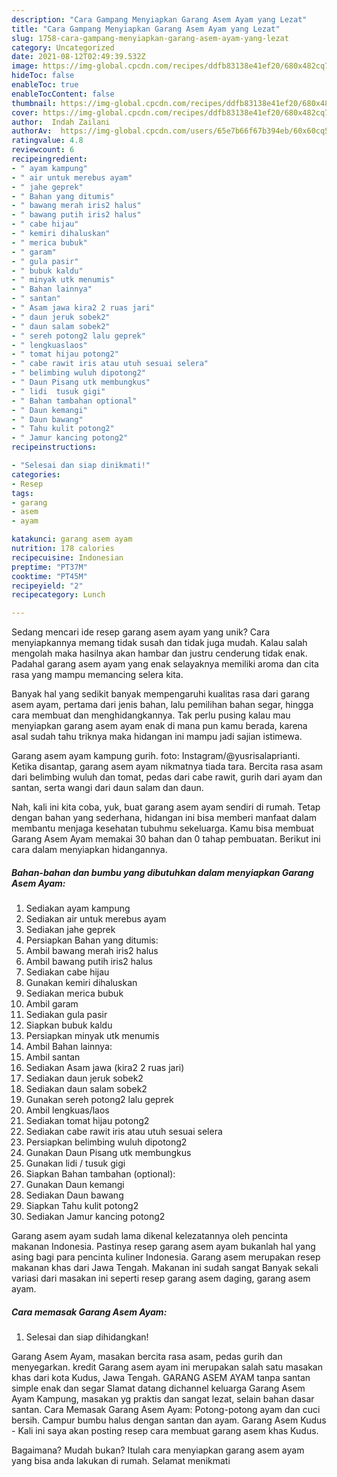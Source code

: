 ```yaml
---
description: "Cara Gampang Menyiapkan Garang Asem Ayam yang Lezat"
title: "Cara Gampang Menyiapkan Garang Asem Ayam yang Lezat"
slug: 1758-cara-gampang-menyiapkan-garang-asem-ayam-yang-lezat
category: Uncategorized
date: 2021-08-12T02:49:39.532Z
image: https://img-global.cpcdn.com/recipes/ddfb83138e41ef20/680x482cq70/garang-asem-ayam-foto-resep-utama.jpg
hideToc: false
enableToc: true
enableTocContent: false
thumbnail: https://img-global.cpcdn.com/recipes/ddfb83138e41ef20/680x482cq70/garang-asem-ayam-foto-resep-utama.jpg
cover: https://img-global.cpcdn.com/recipes/ddfb83138e41ef20/680x482cq70/garang-asem-ayam-foto-resep-utama.jpg
author:  Indah Zailani
authorAv:  https://img-global.cpcdn.com/users/65e7b66f67b394eb/60x60cq50/avatar.jpg
ratingvalue: 4.8
reviewcount: 6
recipeingredient:
- " ayam kampung"
- " air untuk merebus ayam"
- " jahe geprek"
- " Bahan yang ditumis"
- " bawang merah iris2 halus"
- " bawang putih iris2 halus"
- " cabe hijau"
- " kemiri dihaluskan"
- " merica bubuk"
- " garam"
- " gula pasir"
- " bubuk kaldu"
- " minyak utk menumis"
- " Bahan lainnya"
- " santan"
- " Asam jawa kira2 2 ruas jari"
- " daun jeruk sobek2"
- " daun salam sobek2"
- " sereh potong2 lalu geprek"
- " lengkuaslaos"
- " tomat hijau potong2"
- " cabe rawit iris atau utuh sesuai selera"
- " belimbing wuluh dipotong2"
- " Daun Pisang utk membungkus"
- " lidi  tusuk gigi"
- " Bahan tambahan optional"
- " Daun kemangi"
- " Daun bawang"
- " Tahu kulit potong2"
- " Jamur kancing potong2"
recipeinstructions:

- "Selesai dan siap dinikmati!"
categories:
- Resep
tags:
- garang
- asem
- ayam

katakunci: garang asem ayam 
nutrition: 178 calories
recipecuisine: Indonesian
preptime: "PT37M"
cooktime: "PT45M"
recipeyield: "2"
recipecategory: Lunch

---
```



Sedang mencari ide resep garang asem ayam yang unik? Cara menyiapkannya memang tidak susah dan tidak juga mudah. Kalau salah mengolah maka hasilnya akan hambar dan justru cenderung tidak enak. Padahal garang asem ayam yang enak selayaknya memiliki aroma dan cita rasa yang mampu memancing selera kita.


Banyak hal yang sedikit banyak mempengaruhi kualitas rasa dari garang asem ayam, pertama dari jenis bahan, lalu pemilihan bahan segar, hingga cara membuat dan menghidangkannya. Tak perlu pusing kalau mau menyiapkan garang asem ayam enak di mana pun kamu berada, karena asal sudah tahu triknya maka hidangan ini mampu jadi sajian istimewa.

Garang asem ayam kampung gurih. foto: Instagram/@yusrisalaprianti. Ketika disantap, garang asem ayam nikmatnya tiada tara. Bercita rasa asam dari belimbing wuluh dan tomat, pedas dari cabe rawit, gurih dari ayam dan santan, serta wangi dari daun salam dan daun.


Nah, kali ini kita coba, yuk, buat garang asem ayam sendiri di rumah. Tetap dengan bahan yang sederhana, hidangan ini bisa memberi manfaat dalam membantu menjaga kesehatan tubuhmu sekeluarga. Kamu bisa membuat Garang Asem Ayam memakai 30 bahan dan 0 tahap pembuatan. Berikut ini cara dalam menyiapkan hidangannya.

<!--inarticleads1-->

##### Bahan-bahan dan bumbu yang dibutuhkan dalam menyiapkan Garang Asem Ayam:

1. Sediakan  ayam kampung
1. Sediakan  air untuk merebus ayam
1. Sediakan  jahe geprek
1. Persiapkan  Bahan yang ditumis:
1. Ambil  bawang merah iris2 halus
1. Ambil  bawang putih iris2 halus
1. Sediakan  cabe hijau
1. Gunakan  kemiri dihaluskan
1. Sediakan  merica bubuk
1. Ambil  garam
1. Sediakan  gula pasir
1. Siapkan  bubuk kaldu
1. Persiapkan  minyak utk menumis
1. Ambil  Bahan lainnya:
1. Ambil  santan
1. Sediakan  Asam jawa (kira2 2 ruas jari)
1. Sediakan  daun jeruk sobek2
1. Sediakan  daun salam sobek2
1. Gunakan  sereh potong2 lalu geprek
1. Ambil  lengkuas/laos
1. Sediakan  tomat hijau potong2
1. Sediakan  cabe rawit iris atau utuh sesuai selera
1. Persiapkan  belimbing wuluh dipotong2
1. Gunakan  Daun Pisang utk membungkus
1. Gunakan  lidi / tusuk gigi
1. Siapkan  Bahan tambahan (optional):
1. Gunakan  Daun kemangi
1. Sediakan  Daun bawang
1. Siapkan  Tahu kulit potong2
1. Sediakan  Jamur kancing potong2


Garang asem ayam sudah lama dikenal kelezatannya oleh pencinta makanan Indonesia. Pastinya resep garang asem ayam bukanlah hal yang asing bagi para pencinta kuliner Indonesia. Garang asem merupakan resep makanan khas dari Jawa Tengah. Makanan ini sudah sangat Banyak sekali variasi dari masakan ini seperti resep garang asem daging, garang asem ayam. 

<!--inarticleads2-->

##### Cara memasak Garang Asem Ayam:


1. Selesai dan siap dihidangkan!

Garang Asem Ayam, masakan bercita rasa asam, pedas gurih dan menyegarkan. kredit Garang asem ayam ini merupakan salah satu masakan khas dari kota Kudus, Jawa Tengah. GARANG ASEM AYAM tanpa santan simple enak dan segar Slamat datang dichannel keluarga Garang Asem Ayam Kampung, masakan yg praktis dan sangat lezat, selain bahan dasar santan. Cara Memasak Garang Asem Ayam: Potong-potong ayam dan cuci bersih. Campur bumbu halus dengan santan dan ayam. Garang Asem Kudus - Kali ini saya akan posting resep cara membuat garang asem khas Kudus. 

Bagaimana? Mudah bukan? Itulah cara menyiapkan garang asem ayam yang bisa anda lakukan di rumah. Selamat menikmati
